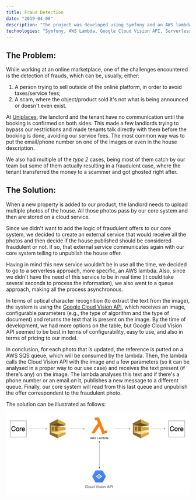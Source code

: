 ```yaml
---
title: Fraud Detection
date: "2019-04-08"
description: "The project was developed using Symfony and an AWS lambda, having the purpose of detecting phone numbers/emails in photos. To get the text present on the image, we were doing OCR (optical character recognition) using the google cloud vision API and doing some logic to filter the patterns on the text. In terms of deployment process the project is using the serverless framework."
technologies: "Symfony, AWS Lambda, Google Cloud Vision API, Serverless"
---
```


## The Problem:

While working at an online marketplace, one of the challenges encountered is the detection of frauds, which can be, usually, either:

1. A person trying to sell outside of the online platform, in order to avoid taxes/service fees;
2. A scam, where the object/product sold it's not what is being announced or doesn't even exist.

At [Uniplaces](https://www.uniplaces.com/), the landlord and the tenant have no communication until the booking is confirmed on both sides. This made a few landlords trying to bypass our restrictions and made tenants talk directly with them before the booking is done, avoiding our service fees. The most common way was to put the email/phone number on one of the images or even in the house description.

We also had multiple of the *type 2* cases, being most of them catch by our team but some of them actually resulting in a fraudulent case, where the tenant transferred the money to a scammer and got ghosted right after. 

## The Solution:

When a new property is added to our product, the landlord needs to upload multiple photos of the house. All those photos pass by our core system and then are stored on a cloud service.

Since we didn't want to add the logic of fraudulent offers to our core system, we decided to create an external service that would receive all the photos and then decide if the house published should be considered fraudulent or not. If so, that external service communicates again with our core system telling to unpublish the house offer.

Having in mind this new service wouldn't be in use all the time, we decided to go to a serverless approach, more specific, an AWS lambda. Also, since we didn't have the need of this service to be in real time (it could take several seconds to process the information), we also went to a queue approach, making all the process asynchronous.

In terms of optical character recognition (to extract the text from the image), the system is using the [Google Cloud Vision API](https://cloud.google.com/vision/docs/apis), which receives an image, configurable parameters (e.g., the type of algorithm and the type of document) and returns the text that is present on the image. By the time of development, we had more options on the table, but Google Cloud Vision API seemed to be best in terms of configurability, easy to use, and also in terms of pricing to our model.

In conclusion, for each photo that is updated, the reference is putted on a AWS SQS queue, which will be consumed by the lambda. Then, the lambda calls the Cloud Vision API with the image and a few parameters (so it can be analysed in a proper way to our use case) and receives the text present (if there's any) on the image. The lambda analyses this text and if there's a phone number or an email on it, publishes a new message to a different queue. Finally, our core system will read from this last queue and unpublish the offer correspondent to the fraudulent photo.

The solution can be illustrated as follows:


![Architecture](./architecture.png)
